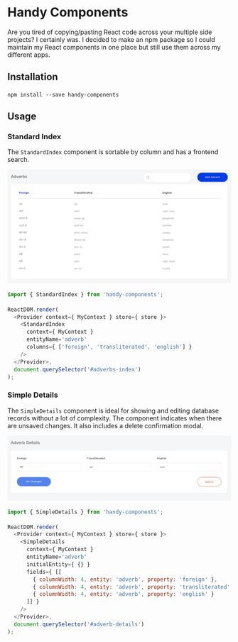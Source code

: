 # Handy Components

Are you tired of copying/pasting React code across your multiple side projects? I certainly was. I decided to make an npm package so I could maintain my React components in one place but still use them across my different apps.

## Installation

`npm install --save handy-components`

## Usage

### Standard Index

The `StandardIndex` component is sortable by column and has a frontend search.

![standard_index](./doc/standard_index.jpg)

```javascript
import { StandardIndex } from 'handy-components';

ReactDOM.render(
  <Provider context={ MyContext } store={ store }>
    <StandardIndex
      context={ MyContext }
      entityName='adverb'
      columns={ ['foreign', 'transliterated', 'english'] }
    />
  </Provider>,
  document.querySelector('#adverbs-index')
);
```

### Simple Details

The `SimpleDetails` component is ideal for showing and editing database records without a lot of complexity. The component indicates when there are unsaved changes. It also includes a delete confirmation modal.

![simple_details](./doc/simple_details.jpg)

```javascript
import { SimpleDetails } from 'handy-components';

ReactDOM.render(
  <Provider context={ MyContext } store={ store }>
    <SimpleDetails
      context={ MyContext }
      entityName='adverb'
      initialEntity={ {} }
      fields={ [[
        { columnWidth: 4, entity: 'adverb', property: 'foreign' },
        { columnWidth: 4, entity: 'adverb', property: 'transliterated' },
        { columnWidth: 4, entity: 'adverb', property: 'english' }
      ]] }
    />
  </Provider>,
  document.querySelector('#adverb-details')
);
```
